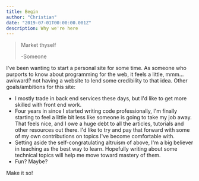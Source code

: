 ```yaml
---
title: Begin
author: "Christian"
date: "2019-07-01T00:00:00.001Z"
description: Why we're here
---
```


> Market thyself
>
> -Someone

I've been wanting to start a personal site for some time. As someone who purports to know about programming for the web, it feels a little, mmm... awkward? not having a website to lend some credibility to that idea. Other goals/ambitions for this site:
- I mostly trade in back end services these days, but I'd like to get more skilled with front end work.
- Four years in since I started writing code professionally, I'm finally starting to feel a little bit less like someone is going to take my job away. That feels nice, and I owe a huge debt to all the articles, tutorials and other resources out there. I'd like to try and pay that forward with some of my own contributions on topics I've become comfortable with.
- Setting aside the self-congratulating altruism of above, I'm a big believer in teaching as the best way to learn. Hopefully writing about some technical topics will help me move toward mastery of them.
- Fun? Maybe?

Make it so!
